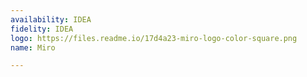 ```yaml
---
availability: IDEA
fidelity: IDEA
logo: https://files.readme.io/17d4a23-miro-logo-color-square.png
name: Miro

---
```

